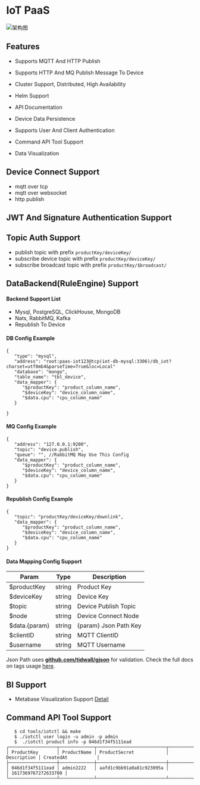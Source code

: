# IoT PaaS

![架构图](http://assets.processon.com/chart_image/60585319e0b34d780ef70ce4.png)

## Features

- Supports MQTT And HTTP Publish

- Supports HTTP And MQ Publish Message To Device

- Cluster Support, Distributed, High Availability

- Helm Support

- API Documentation

- Device Data Persistence

- Supports User And Client Authentication

- Command API Tool Support

- Data Visualization

## Device Connect Support

- mqtt over tcp
- mqtt over websocket
- http publish

## JWT And Signature Authentication Support

## Topic Auth Support

- publish topic with prefix `productKey/deviceKey/`
- subscribe device topic with prefix `productKey/deviceKey/`
- subscribe broadcast topic with prefix `productKey/$broadcast/`

## DataBackend(RuleEngine) Support

#### Backend Support List

- Mysql, PostgreSQL, ClickHouse, MongoDB
- Nats, RabbitMQ, Kafka
- Republish To Device

#### DB Config Example

```
{
   "type": "mysql",
   "address": "root:paas-iot123@tcp(iot-db-mysql:3306)/db_iot?charset=utf8mb4&parseTime=True&loc=Local"
   "database": "mongo",
   "table_name": "tbl_device",
   "data_mapper": {
      "$productKey": "product_column_name",
      "$deviceKey": "device_column_name",
      "$data.cpu": "cpu_column_name"
   }

}
```

#### MQ Config Example

```kafka
{
   "address": "127.0.0.1:9200",
   "topic": "device.publish",
   "queue": "", //RabbitMQ May Use This Config
   "data_mapper": {
      "$productKey": "product_column_name",
      "$deviceKey": "device_column_name",
      "$data.cpu": "cpu_column_name"
   }
}
```

#### Republish Config Example

```kafka
{
   "topic": "productKey/deviceKey/downlink",
   "data_mapper": {
      "$productKey": "product_column_name",
      "$deviceKey": "device_column_name",
      "$data.cpu": "cpu_column_name"
   }
}
```

#### Data Mapping Config Support

| Param         | Type   | Description           |
| ------------- | ------ | --------------------- |
| $productKey   | string | Product Key           |
| $deviceKey    | string | Device Key            |
| $topic        | string | Device Publish Topic  |
| $node         | string | Device Connect Node   |
| $data.{param} | string | {param} Json Path Key |
| $clientID     | string | MQTT ClientID         |
| $username     | string | MQTT Username         |

Json Path uses [**github.com/tidwall/gjson**](https://github.com/tidwall/gjson) for validation. Check the full docs on tags usage [here](https://pkg.go.dev/github.com/tidwall/gjson@v1.7.4).

## BI Support

- Metabase Visualization Support [Detail](https://github.com/metabase/metabase)

## Command API Tool Support

```
   $ cd tools/iotctl && make
   $ ./iotctl user login -u admin -p admin
   $  ./iotctl product info -p 046d1f34f5111ead
┌──────────────────┬─────────────┬──────────────────────────┬─────────────┬─────────────────────┐
│ ProductKey       │ ProductName │ ProductSecret            │ Description │ CreatedAt           │
├──────────────────┼─────────────┼──────────────────────────┼─────────────┼─────────────────────┤
│ 046d1f34f5111ead │ admin2222   │ aafd1c9bb91a0a81c923095a │             │ 1617369767272633700 │
└──────────────────┴─────────────┴──────────────────────────┴─────────────┴─────────────────────┘
```
